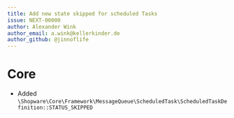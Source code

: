 ```yaml
---
title: Add new state skipped for scheduled Tasks
issue: NEXT-00000
author: Alexander Wink
author_email: a.wink@kellerkinder.de
author_github: @jinnoflife
---
```

# Core
* Added `\Shopware\Core\Framework\MessageQueue\ScheduledTask\ScheduledTaskDefinition::STATUS_SKIPPED`
